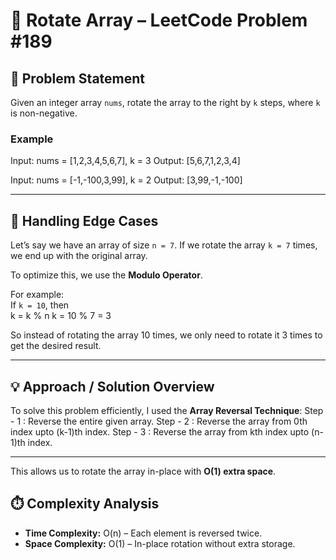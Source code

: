 # 🔄 Rotate Array – LeetCode Problem #189

## 📖 Problem Statement
Given an integer array `nums`, rotate the array to the right by `k` steps, where `k` is non-negative.

### Example
Input: nums = [1,2,3,4,5,6,7], k = 3
Output: [5,6,7,1,2,3,4]

Input: nums = [-1,-100,3,99], k = 2
Output: [3,99,-1,-100]

---


## 🎯 Handling Edge Cases
Let’s say we have an array of size `n = 7`. If we rotate the array `k = 7` times, we end up with the original array.  

To optimize this, we use the **Modulo Operator**.  

For example:  
If `k = 10`, then  
k = k % n
k = 10 % 7 = 3

So instead of rotating the array 10 times, we only need to rotate it 3 times to get the desired result.

---

## 💡 Approach / Solution Overview
To solve this problem efficiently, I used the **Array Reversal Technique**:
Step - 1 : Reverse the entire given array.
Step - 2 : Reverse the array from 0th index upto (k-1)th index.
Step - 3 : Reverse the array from kth index upto (n-1)th index.

---

This allows us to rotate the array in-place with **O(1) extra space**.
## ⏱️ Complexity Analysis
- **Time Complexity:** O(n) – Each element is reversed twice.  
- **Space Complexity:** O(1) – In-place rotation without extra storage.  
